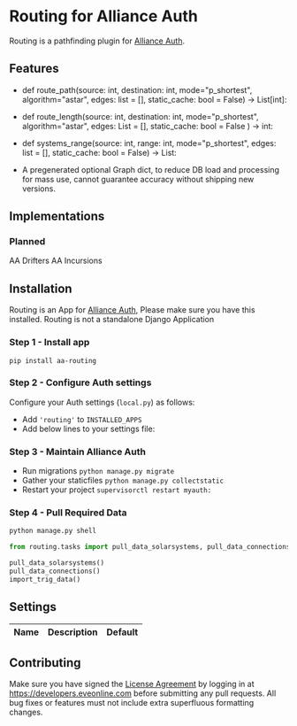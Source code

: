 # Routing for Alliance Auth

Routing is a pathfinding plugin for [Alliance Auth](https://gitlab.com/allianceauth/allianceauth/).

## Features

- def route_path(source: int, destination: int, mode="p_shortest",  algorithm="astar", edges: list = [], static_cache: bool = False) -> List[int]:
- def route_length(source: int, destination: int, mode="p_shortest",  algorithm="astar", edges: List = [], static_cache: bool = False ) -> int:
- def systems_range(source: int, range: int, mode="p_shortest", edges: list = [], static_cache: bool = False) -> List:

- A pregenerated optional Graph dict, to reduce DB load and processing for mass use, cannot guarantee accuracy without shipping new versions.

## Implementations

### Planned

AA Drifters
AA Incursions

## Installation

Routing is an App for [Alliance Auth](https://gitlab.com/allianceauth/allianceauth/), Please make sure you have this installed. Routing is not a standalone Django Application

### Step 1 - Install app

```shell
pip install aa-routing
```

### Step 2 - Configure Auth settings

Configure your Auth settings (`local.py`) as follows:

- Add `'routing'` to `INSTALLED_APPS`
- Add below lines to your settings file:

### Step 3 - Maintain Alliance Auth

- Run migrations `python manage.py migrate`
- Gather your staticfiles `python manage.py collectstatic`
- Restart your project `supervisorctl restart myauth:`

### Step 4 - Pull Required Data

```bash
python manage.py shell
```

```python
from routing.tasks import pull_data_solarsystems, pull_data_connections, import_trig_data

pull_data_solarsystems()
pull_data_connections()
import_trig_data()
```

## Settings

| Name | Description | Default |
| --- | --- | --- |

## Contributing

Make sure you have signed the [License Agreement](https://developers.eveonline.com/resource/license-agreement) by logging in at <https://developers.eveonline.com> before submitting any pull requests. All bug fixes or features must not include extra superfluous formatting changes.
